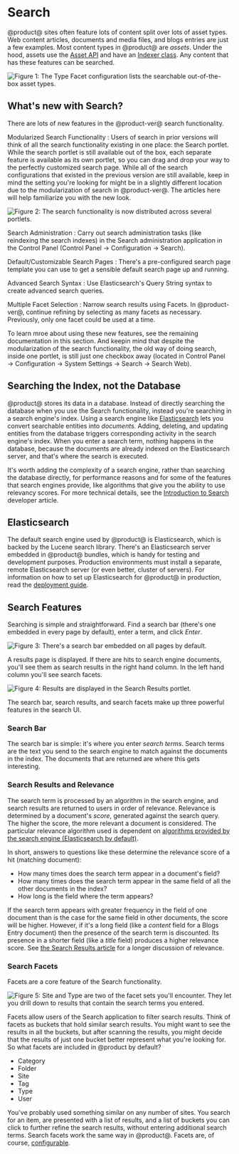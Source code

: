 # Search [](id=search)

@product@ sites often feature lots of content split over lots of asset types.
Web content articles, documents and media files, and blogs entries are just a few
examples. Most content types in @product@ are *assets*. Under the hood, assets
use the
[Asset API](/develop/tutorials/-/knowledge_base/7-1/asset-framework) 
and have an 
[Indexer class](/develop/tutorials/-/knowledge_base/7-1/introduction-to-liferay-search#indexers).
Any content that has these features can be searched. 

![Figure 1: The Type Facet configuration lists the searchable out-of-the-box asset types.](../../images/search-assets.png)

## What's new with Search? [](id=whats-new-with-search)

There are lots of new features in the @product-ver@ search functionality.

Modularized Search Functionality
: Users of search in prior versions will think of all the search functionality
existing in one place: the Search portlet. While the search portlet is still
available out of the box, each separate feature is available as its own portlet,
so you can drag and drop your way to the perfectly customized search page. While
all of the search configurations that existed in the previous version are still
available, keep in mind the setting you're looking for might be in a slightly
different location due to the modularization of search in @product-ver@. The
articles here will help familiarize you with the new look.

![Figure 2: The search functionality is now distributed across several portlets.](../../images/search-widgets.png)

Search Administration
: Carry out search administration tasks (like reindexing the search indexes) in
the Search administration application in the Control Panel (Control Panel
&rarr; Configuration &rarr; Search).

Default/Customizable Search Pages
: There's a pre-configured search page template you can use to get a sensible
default search page up and running.

Advanced Search Syntax
: Use Elasticsearch's Query String syntax to create advanced search queries.

Multiple Facet Selection
: Narrow search results using Facets. In @product-ver@, continue
refining by selecting as many facets as necessary. Previously, only one facet
could be used at a time.

To learn mroe about using these new features, see the remaining documentation in
this section. And keepin mind that despite the modularization of the search
functionality, the old way of doing search, inside one portlet, is still just
one checkbox away (located in Control Panel &rarr; Configuration &rarr; System
Settings &rarr; Search &rarr; Search Web). 

## Searching the Index, not the Database [](id=searching-the-index-not-the-database)

@product@ stores its data in a database. Instead of directly searching the
database when you use the Search functionality, instead you're searching in a
search engine's index. Using a search engine like
[Elasticsearch](https://www.elastic.co/products/elasticsearch) 
lets you convert searchable entities into *documents*. Adding, deleting, and
updating entities from the database triggers corresponding activity in the
search engine's index. When you enter a search term, nothing happens in the
database, because the documents are already indexed on the Elasticsearch server,
and that's where the search is executed.

It's worth adding the complexity of a search engine, rather than searching the
database directly, for performance reasons and for some of the features that
search engines provide, like algorithms that give you the ability to use
relevancy scores. For more technical details, see the [Introduction to
Search](/develop/tutorials/-/knowledge_base/7-1/introduction-to-liferay-search)
developer article.

## Elasticsearch [](id=elasticsearch)

The default search engine used by @product@ is Elasticsearch, which is backed by
the Lucene search library. There's an Elasticsearch server embedded in @product@
bundles, which is handy for testing and development purposes. Production
environments must install a separate, remote Elasticsearch server (or even
better, cluster of servers). For information on how to set up Elasticsearch for
@product@ in production, read the [deployment
guide](/discover/deployment/-/knowledge_base/7-1/installing-a-search-engine).

## Search Features [](id=product-search-features)

Searching is simple and straightforward. Find a search bar (there's one embedded
in every page by default), enter a term, and click *Enter*.

![Figure 3: There's a search bar embedded on all pages by default.](../../images/search-bar.png)

A results page is displayed. If there are hits to search engine documents,
you'll see them as search results in the right hand column. In the left hand
column you'll see search facets.

![Figure 4: Results are displayed in the Search Results portlet.](../../images/search-results.png)

The search bar, search results, and search facets make up three powerful
features in the search UI.

### Search Bar [](id=search-bar)

The search bar is simple: it's where you enter *search terms*. Search terms are
the text you send to the search engine to match against the documents in the
index. The documents that are returned are where this gets interesting.

### Search Results and Relevance [](id=search-results-and-relevance)

The search term is processed by an algorithm in the search engine, and search
results are returned to users in order of relevance. Relevance is determined by
a document's *score*, generated against the search query. The higher the score,
the more relevant a document is considered. The particular relevance algorithm
used is dependent on [algorithms provided by the search engine
(Elasticsearch by default)](https://www.elastic.co/guide/en/elasticsearch/guide/current/relevance-intro.html#relevance-intro).

In short, answers to questions like these determine the relevance score of a hit
(matching document): 

- How many times does the search term appear in a document's field?
- How many times does the search term appear in the same field of all the other
  documents in the index?
- How long is the field where the term appears?

If the search term appears with greater frequency in the field of one document
than is the case for the same field in other documents, the score will be
higher. However, if it's a long field (like a *content* field for a Blogs Entry
document) then the presence of the search term is discounted. Its presence in a
shorter field (like a *title* field) produces a higher relevance score. See [the
Search Results article](/discover/portal/-/knowledge_base/7-1/search-results)
for a longer discussion of relevance.

### Search Facets [](id=search-facets)

Facets are a core feature of the Search functionality.

![Figure 5: *Site* and *Type* are two of the facet sets you'll encounter. They let you drill down to results that contain the search terms you entered.](../../images/search-faceted-search.png)

Facets allow users of the Search application to filter search results. Think of
facets as buckets that hold similar search results. You might want to see the
results in all the buckets, but after scanning the results, you might decide
that the results of just one bucket better represent what you're looking for. So
what facets are included in @product by default?

- Category
- Folder
- Site
- Tag
- Type
- User

You've probably used something similar on any number of sites. You search for an
item, are presented with a list of results, and a list of buckets you can click
to further refine the search results, without entering additional search terms.
Search facets work the same way in @product@. Facets are, of course,
[configurable](/discover/portal/-/knowledge_base/7-1/configuring-facets).
